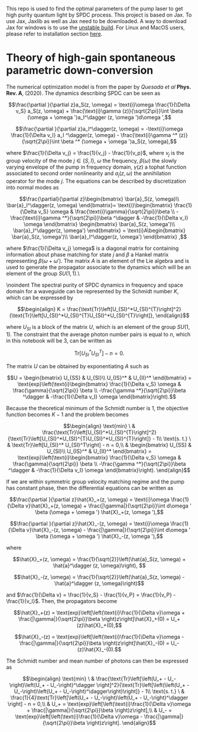 This repo is used to find the optimal parameters of the pump laser to get high purity quantum light by SPDC process. This project is based on Jax.
To use Jax, Jaxlib as well as Jax need to be downloaded. A way to download Jax for windows is to use the [unstable build](https://github.com/cloudhan/jax-windows-builder). For Linux and MacOS users, please refer to installation section [here](https://github.com/google/jax).

# Theory of high-gain spontaneous parametric down-conversion

The numerical optimization model is from the paper by _Quesada et al_ **Phys. Rev. A**, (2020). The dynamics describing SPDC can be seen as 
```math
\frac{\partial }{\partial z}a_S(z, \omega) = \text{i}\omega \frac{1}{\Delta v_S} a_S(z, \omega) + \frac{\text{i}\gamma (z)}{\sqrt{2\pi}}\int \beta (\omega + \omega ')a_I^\dagger (z, \omega ')d\omega ',
```
```math
\frac{\partial }{\partial z}a_I^\dagger(z, \omega) = -\text{i}\omega \frac{1}{\Delta v_I} a_I ^\dagger(z, \omega) - \frac{\text{i}\gamma ^* (z)}{\sqrt{2\pi}}\int \beta ^* (\omega + \omega ')a_S(z, \omega),
```
where $\frac{1}{\Delta v_j} = \frac{1}{v_j} - \frac{1}{v_p}$, where $v_j$ is the group velocity of the mode $j \in \{S, I\}$, $\omega$ the frequency, $\beta(\omega)$ the slowly varying envelope of the pump in frequency domain, $\gamma (z)$ a tophat function associated to second order nonlinearity and $a_j (z, \omega)$ the annihilation operator for the mode $j$. The equations can be described by discretization into normal modes as

```math
\frac{\partial}{\partial z}\begin{bmatrix}
\bar{a}_S(z, \omega)\\
\bar{a}_I^\dagger(z, \omega)
\end{bmatrix}=
\text{i}\begin{bmatrix}
\frac{1}{\Delta v_S} \omega & \frac{\text{i}\gamma}{\sqrt{2\pi}}\beta \\
-\frac{\text{i}\gamma ^*}{\sqrt{2\pi}}\beta ^\dagger & -\frac{1}{\Delta v_I} \omega
\end{bmatrix}
\begin{bmatrix}
\bar{a}_S(z, \omega')\\
\bar{a}_I^\dagger(z, \omega')
\end{bmatrix} = \text{i}A\begin{bmatrix}
\bar{a}_S(z, \omega')\\
\bar{a}_I^\dagger(z, \omega')
\end{bmatrix} ,
```
where $\frac{1}{\Delta v_j} \omega$ is a diagonal matrix for containing information about phase matching for state $j$ and $\beta$ a Hankel matrix representing $\beta (\omega + \omega')$. The matrix $A$ is an element of the Lie algebra and is used to generate the propagator associate to the dynamics which will be an element of the group $SU(1,1)$.\\

\noindent The spectral purity of SPDC dynamics in frequency and space domain for a waveguide can be represented by the Schmidt number $K$, which can be expressed by

```math
\begin{align}
K = \frac{\text{Tr}\left[U_{SI}^*U_{SI}^{T}\right]^2}{\text{Tr}\left[U_{SI}^*U_{SI}^{T}U_{SI}^*U_{SI}^{T}\right]},
\end{align}
```
where $U_{SI}$ is a block of the matrix $U$, which is an element of the group $SU(1,1)$. The constraint that the average photon number pairs is equal to $n$, which in this notebook will be 3, can be written as 
```math
\text{Tr}\left[U_{SI}^* U_{SI}^T\right] - n = 0.
```
The matrix $U$ can be obtained by exponentiating $A$ such as
```math
U = 
\begin{bmatrix}
U_{SS} & U_{SI}\\
U_{IS}^* & U_{II}^*
\end{bmatrix}
=
\text{exp}\left(\text{i}\begin{bmatrix}
\frac{1}{\Delta v_S} \omega & \frac{\gamma}{\sqrt{2\pi}} \beta \\
-\frac{\gamma ^*}{\sqrt{2\pi}}\beta ^\dagger & -\frac{1}{\Delta v_I} \omega
\end{bmatrix}\right).
```
Because the theoretical minimum of the Schmidt number is 1, the objective function becomes $K-1$ and the problem becomes
```math
\begin{align}
\text{min} \ & \frac{\text{Tr}\left[U_{SI}^*U_{SI}^{T}\right]^2}{\text{Tr}\left[U_{SI}^*U_{SI}^{T}U_{SI}^*U_{SI}^{T}\right]} - 1\\
\text{s. t.} \ & \text{Tr}\left[U_{SI}^* U_{SI}^T\right] - n = 0,\\
& \begin{bmatrix}
U_{SS} & U_{SI}\\
U_{IS}^* & U_{II}^*
\end{bmatrix}
=
\text{exp}\left(\text{i}\begin{bmatrix}
\frac{1}{\Delta v_S} \omega & \frac{\gamma}{\sqrt{2\pi}} \beta \\
-\frac{\gamma ^*}{\sqrt{2\pi}}\beta ^\dagger & -\frac{1}{\Delta v_I} \omega
\end{bmatrix}\right).
\end{align}
```
If we are within symmetric group velocity matching regime and the pump has constant phase, then the differential equations can be written as
```math
\frac{\partial }{\partial z}\hat{X}_+(z, \omega) = \text{i}\omega \frac{1}{\Delta v}\hat{X}_+(z, \omega) + \frac{|\gamma|}{\sqrt{2\pi}}\int d\omega ' \beta (\omega + \omega ') \hat{X}_+(z, \omega '),
```
```math
\frac{\partial }{\partial z}\hat{X}_-(z, \omega) = \text{i}\omega \frac{1}{\Delta v}\hat{X}_-(z, \omega) - \frac{|\gamma|}{\sqrt{2\pi}}\int d\omega ' \beta (\omega + \omega ') \hat{X}_-(z, \omega '),
```
where
```math
\hat{X}_+(z, \omega) = \frac{1}{\sqrt{2}}\left(\hat{a}_S(z, \omega) + \hat{a}^\dagger (z, \omega)\right), 
```
```math
\hat{X}_-(z, \omega) = \frac{1}{\sqrt{2}}\left(\hat{a}_S(z, \omega) - \hat{a}^\dagger (z, \omega)\right)
```
and $\frac{1}{\Delta v} = \frac{1}{v_S} - \frac{1}{v_P} = \frac{1}{v_P} - \frac{1}{v_I}$. Then, the propagators become
```math
\hat{X}_+(z) = \text{exp}\left[\left(\text{i}\frac{1}{\Delta v}\omega + \frac{|\gamma|}{\sqrt{2\pi}}\beta \right)z\right]\hat{X}_+(0) = U_+(z)\hat{X}_+(0),
```
```math
\hat{X}_-(z) = \text{exp}\left[\left(\text{i}\frac{1}{\Delta v}\omega - \frac{|\gamma|}{\sqrt{2\pi}}\beta \right)z\right]\hat{X}_-(0) = U_-(z)\hat{X}_-(0).
```
The Schmidt number and mean number of photons can then be expressed as 
```math
\begin{align}
\text{min} \ & \frac{\text{Tr}\left[\left(U_+ - U_-\right)\left(U_+ - U_-\right)^\dagger \right]^2}{\text{Tr}\left[\left(\left(U_+ - U_-\right)\left(U_+ - U_-\right)^\dagger\right)\right]} - 1\\
\text{s. t.} \ & \frac{1}{4}\text{Tr}\left[\left(U_+ - U_-\right)\left(U_+ - U_-\right)^\dagger \right] - n = 0,\\
& U_+ = \text{exp}\left[\left(\text{i}\frac{1}{\Delta v}\omega + \frac{|\gamma|}{\sqrt{2\pi}}\beta \right)z\right],\\
& U_- = \text{exp}\left[\left(\text{i}\frac{1}{\Delta v}\omega - \frac{|\gamma|}{\sqrt{2\pi}}\beta \right)z\right].
\end{align}
```

